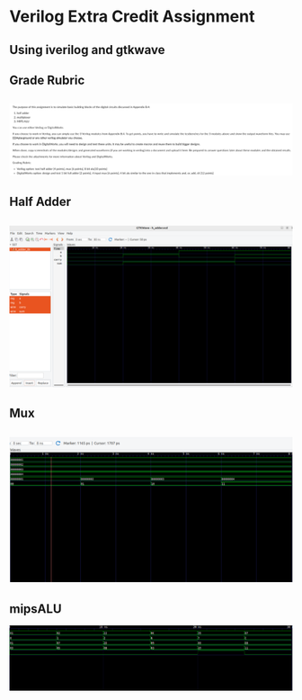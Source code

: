 # Verilog Extra Credit Assignment
Using iverilog and gtkwave
---
## Grade Rubric
![Grade Rubric](docs/img/graderubric.png)
---
## Half Adder
![Half Adder](docs/img/half_adder.png)
---
## Mux
![Mux](docs/img/mux.png)
---
## mipsALU
![mipsALU](docs/img/mipsALU.png)
